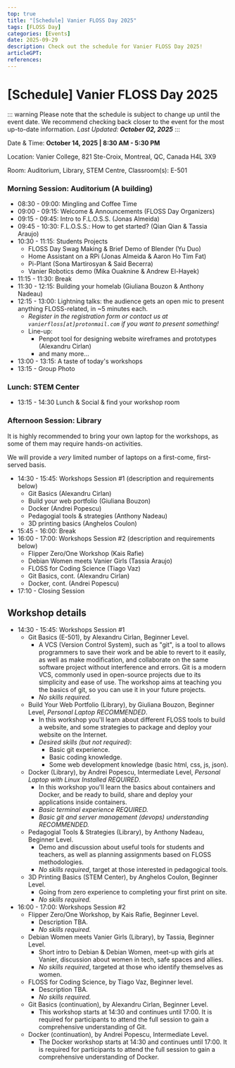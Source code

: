 ```yaml
---
top: true
title: "[Schedule] Vanier FLOSS Day 2025"
tags: [FLOSS Day]
categories: [Events]
date: 2025-09-29
description: Check out the schedule for Vanier FLOSS Day 2025!
articleGPT: 
references:
---
```


# [Schedule] Vanier FLOSS Day 2025

::: warning Please note that the schedule is subject to change up until the event date. We recommend checking back closer to the event for the most up-to-date information.
_Last Updated: **October 02, 2025**_
:::

Date & Time: **October 14, 2025 | 8:30 AM - 5:30 PM**

Location: Vanier College, 821 Ste-Croix, Montreal, QC, Canada H4L 3X9

Room: Auditorium, Library, STEM Centre, Classroom(s): E-501

### Morning Session: Auditorium (A building)

- 08:30 - 09:00: Mingling and Coffee Time
- 09:00 - 09:15: Welcome & Announcements (FLOSS Day Organizers)
- 09:15 - 09:45: Intro to F.L.O.S.S. (Jonas Almeida)
- 09:45 - 10:30: F.L.O.S.S.: How to get started? (Qian Qian & Tassia Araujo)
- 10:30 - 11:15: Students Projects
  - FLOSS Day Swag Making & Brief Demo of Blender (Yu Duo)
  - Home Assistant on a RPi (Jonas Almeida & Aaron Ho Tim Fat)
  - Pi-Plant (Sona Martirosyan & Said Becerra)
  - Vanier Robotics demo (Mika Ouaknine & Andrew El-Hayek)
- 11:15 - 11:30: Break
- 11:30 - 12:15: Building your homelab (Giuliana Bouzon & Anthony Nadeau)
- 12:15 - 13:00: Lightning talks: the audience gets an open mic to present anything FLOSS-related, in ~5 minutes each.
  - _Register in the registration form or contact us at `vanierfloss[at]protonmail.com` if you want to present something!_
  - Line-up:
    - Penpot tool for designing website wireframes and prototypes (Alexandru Cirlan)
    - and many more...
- 13:00 - 13:15: A taste of today's workshops
- 13:15 - Group Photo
  
### Lunch: STEM Center

- 13:15 - 14:30 Lunch & Social & find your workshop room

### Afternoon Session: Library

It is highly recommended to bring your own laptop for the workshops, as some of them may require hands-on activities.

We will provide a _very_ limited number of laptops on a first-come, first-served basis.

- 14:30 - 15:45: Workshops Session #1 (description and requirements below)
  - Git Basics (Alexandru Cirlan)
  - Build your web portfolio (Giuliana Bouzon)
  - Docker (Andrei Popescu)
  - Pedagogial tools & strategies (Anthony Nadeau)
  - 3D printing basics (Anghelos Coulon)
- 15:45 - 16:00: Break
- 16:00 - 17:00: Workshops Session #2  (description and requirements below)
  - Flipper Zero/One Workshop (Kais Rafie)
  - Debian Women meets Vanier Girls (Tassia Araujo)
  - FLOSS for Coding Science (Tiago Vaz)
  - Git Basics, cont. (Alexandru Cirlan)
  - Docker, cont. (Andrei Popescu)
- 17:10 - Closing Session

## Workshop details

- 14:30 - 15:45: Workshops Session #1
  - Git Basics (E-501), by Alexandru Cirlan, Beginner Level.
    - A VCS (Version Control System), such as "git", is a tool to allows programmers to save their work and be able to revert to it easily, as well as make modification, and collaborate on the same software project without interference and errors. Git is a modern VCS, commonly used in open-source projects due to its simplicity and ease of use. The workshop aims at teaching you the basics of git, so you can use it in your future projects.
    - _No skills required._
  - Build Your Web Portfolio (Library), by Giuliana Bouzon, Beginner Level, _Personal Laptop RECOMMENDED_.
    - In this workshop you'll learn about different FLOSS tools to build a website, and some strategies to package and deploy your website on the Internet.
    - _Desired skills (but not required)_:
      - Basic git experience.
      - Basic coding knowledge.
      - Some web development knowledge (basic html, css, js, json).
  - Docker (Library), by Andrei Popescu, Intermediate Level, _Personal Laptop with Linux Installed REQUIRED_.
    - In this workshop you'll learn the basics about containers and Docker, and be ready to build, share and deploy your applications inside containers.
    - _Basic terminal experience REQUIRED._
    - _Basic git and server management (devops) understanding RECOMMENDED._
  - Pedagogial Tools & Strategies (Library), by Anthony Nadeau, Beginner Level.
    - Demo and discussion about useful tools for students and teachers, as well as planning assignments based on FLOSS methodologies.
    - _No skills required_, target at those interested in pedagogical tools.
  - 3D Printing Basics (STEM Center), by Anghelos Coulon, Beginner Level.
    - Going from zero experience to completing your first print on site.
    - _No skills required._
- 16:00 - 17:00: Workshops Session #2
  - Flipper Zero/One Workshop, by Kais Rafie, Beginner Level.
    - Description TBA.
    - _No skills required._
  - Debian Women meets Vanier Girls (Library), by Tassia, Beginner Level.
    - Short intro to Debian & Debian Women, meet-up with girls at Vanier, discussion about women in tech, safe spaces and allies.
    - _No skills required_, targeted at those who identify themselves as women.
  - FLOSS for Coding Science, by Tiago Vaz, Beginner level.
    - Description TBA.
    - _No skills required._
  - Git Basics (continuation), by Alexandru Cirlan, Beginner Level.
    - This workshop starts at 14:30 and continues until 17:00. It is required for participants to attend the full session to gain a comprehensive understanding of Git.
  - Docker (continuation), by Andrei Popescu, Intermediate Level.
    - The Docker workshop starts at 14:30 and continues until 17:00. It is required for participants to attend the full session to gain a comprehensive understanding of Docker.

